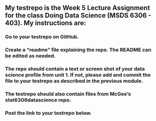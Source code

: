 ## My testrepo is the Week 5 Lecture Assignment for the class Doing Data Science (MSDS 6306 - 403). My instructions are:
### Go to your testrepo on GitHub.
### Create a “readme” file explaining the repo. The README can be edited as needed.
### The repo should contain a text or screen shot of your data science profile from unit 1. If not, please add and commit the file to your testrepo as described in the previous module.
### The testrepo should also contain files from McGee’s stat6306datascience repo.
### Post the link to your testrepo below.
